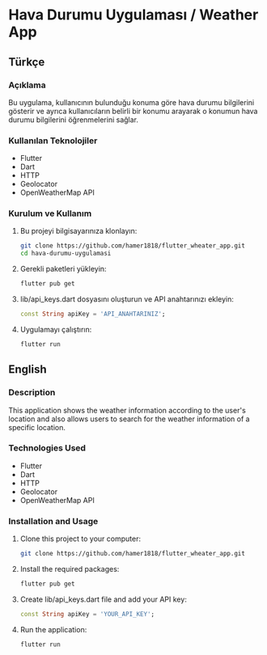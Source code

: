 # Hava Durumu Uygulaması / Weather App

## Türkçe

### Açıklama
Bu uygulama, kullanıcının bulunduğu konuma göre hava durumu bilgilerini gösterir ve ayrıca kullanıcıların belirli bir konumu arayarak o konumun hava durumu bilgilerini öğrenmelerini sağlar.

### Kullanılan Teknolojiler
- Flutter
- Dart
- HTTP
- Geolocator
- OpenWeatherMap API

### Kurulum ve Kullanım
1. Bu projeyi bilgisayarınıza klonlayın:
   ```sh
   git clone https://github.com/hamer1818/flutter_wheater_app.git
   cd hava-durumu-uygulamasi
    ```
2. Gerekli paketleri yükleyin:
   ```sh
   flutter pub get
    ```
3. lib/api_keys.dart dosyasını oluşturun ve API anahtarınızı ekleyin:
    ```dart
    const String apiKey = 'API_ANAHTARINIZ';
    ```
4. Uygulamayı çalıştırın:
    ```sh
    flutter run
    ```

## English

### Description

This application shows the weather information according to the user's location and also allows users to search for the weather information of a specific location.

### Technologies Used
- Flutter
- Dart
- HTTP
- Geolocator
- OpenWeatherMap API

### Installation and Usage
1. Clone this project to your computer:
   ```sh
   git clone https://github.com/hamer1818/flutter_wheater_app.git
     ```
2. Install the required packages:
    ```sh
    flutter pub get
      ```
3. Create lib/api_keys.dart file and add your API key:
    ```dart
    const String apiKey = 'YOUR_API_KEY';
    ```
4. Run the application:
    ```sh
    flutter run
    ```
